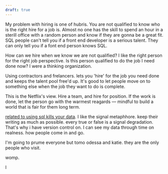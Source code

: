 ```yaml
---
draft: true
---
```


My problem with hiring is one of hubris. You are not qualified to know who is the right hire for a job is. Almost no one has the skill to spend an hour in a sterill office with a random person and know if they are gonna be a great fit. SQL people can't tell you if a front end developer is a serious talent. They can only tell you if a font end person knows SQL.

How can we hire when we know we are not qualified? I like the right person for the right job perspective. Is this person qualified to do the job I need done now? I were a thinking organization.

Using contractors and frelancers. lets you 'hire' for the job you need done and keeps the talent pool free'd up. It's good to let people move on to something else when the job they want to do is complete.

This is the Netflix's view. Hire a team, and hire for position.  If the work is done, let the person go with the warmest reagards — mindful to build a world that is fair for them long term.

[related to using sql kills your data](https://stackoverflow.blog/2022/03/03/stop-aggregating-away-the-signal-in-your-data/). I like the signal metaphhore. keep their writing as much as possible. every true or false is a signal degradation. That's why i have version control on. I can see my data through time on realness. how people come in and go.

I'm going to prume everyone but tomo odessa and katie. they are the only people who visit.

womp.





I
